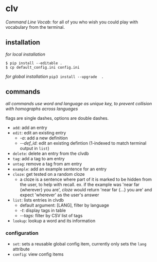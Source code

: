 # clv
_Command Line Vocab_: for all of you who wish you could play with vocabulary from the terminal.


## installation

_for local installation_
```
$ pip install --editable .
$ cp default_config.ini config.ini
```

_for global installation_
`pip3 install --upgrade  .`


## commands
_all commands use word and language as unique key, to prevent collision with homographs across languages_

flags are single dashes, options are double dashes.

* `add`: add an entry
* `edit`: edit an existing entry
  * _-a_: add a new definition
  * _--def_id_: edit an existing defintion (1-indexed to match terminal output in `list`)
* `delete`: delete an entry from the clvdb
* `tag`: add a tag to am entry
* `untag`: remove a tag from am entry
* `example`: add an example sentence for an entry
* `cloze`: get tested on a random cloze
  * a cloze is a sentence where part of it is marked to be hidden from the user, to help with recall. ex. if the example was 'near far {wherever} you are', _cloze_ would return 'near far {...} you are' and expect 'wherever' as the user's answer
* `list`: lists entries in clvdb
  * default argument: [LANG], filter by language
  * _-t_: display tags in table
  * _--tags_: filter by CSV list of tags
* `lookup`: lookup a word and its information


### configuration

* `set`: sets a reusable global config item, currently only sets the `lang` attribute
* `config`: view config items